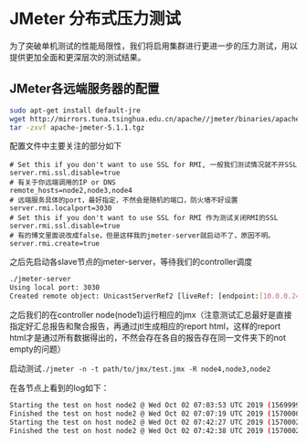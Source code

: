 # JMeter 分布式压力测试

为了突破单机测试的性能局限性，我们将启用集群进行更进一步的压力测试，用以提供更加全面和更深层次的测试结果。

## JMeter各远端服务器的配置

```bash
sudo apt-get install default-jre
wget http://mirrors.tuna.tsinghua.edu.cn/apache//jmeter/binaries/apache-jmeter-5.1.1.tgz
tar -zxvf apache-jmeter-5.1.1.tgz
```

配置文件中主要关注的部分如下

```properties
# Set this if you don't want to use SSL for RMI, 一般我们测试情况就不开SSL
server.rmi.ssl.disable=true 
# 有关于你远端调用的IP or DNS
remote_hosts=node2,node3,node4
# 远端服务具体的port，最好指定，不然会是随机的端口，防火墙不好设置
server.rmi.localport=3030
# Set this if you don't want to use SSL for RMI 作为测试关闭RMI的SSL
server.rmi.ssl.disable=true
# 有的博文里面说改成false，但是这样我的jmeter-server就启动不了，原因不明。
server.rmi.create=true
```

之后先启动各slave节点的jmeter-server，等待我们的controller调度

```bash
./jmeter-server
Using local port: 3030
Created remote object: UnicastServerRef2 [liveRef: [endpoint:[10.0.0.24:3030](local),objID:[-300bb601:16d8b3a7c1c:-7fff, 12160871764474459]]]
```

之后我们的在controller node(node1)运行相应的jmx（注意测试汇总最好是直接指定好汇总报告和聚合报告，再通过jtl生成相应的report html，这样的report html才是通过所有数据得出的，不然会存在各自的报告存在同一文件夹下的not empty的问题）

启动测试`./jmeter -n -t path/to/jmx/test.jmx -R node4,node3,node2 `

在各节点上看到的log如下：

```bash
Starting the test on host node2 @ Wed Oct 02 07:03:53 UTC 2019 (1569999833859)
Finished the test on host node2 @ Wed Oct 02 07:07:19 UTC 2019 (1570000039577)
Starting the test on host node2 @ Wed Oct 02 07:42:27 UTC 2019 (1570002147889)
Finished the test on host node2 @ Wed Oct 02 07:42:38 UTC 2019 (1570002158085)
```


